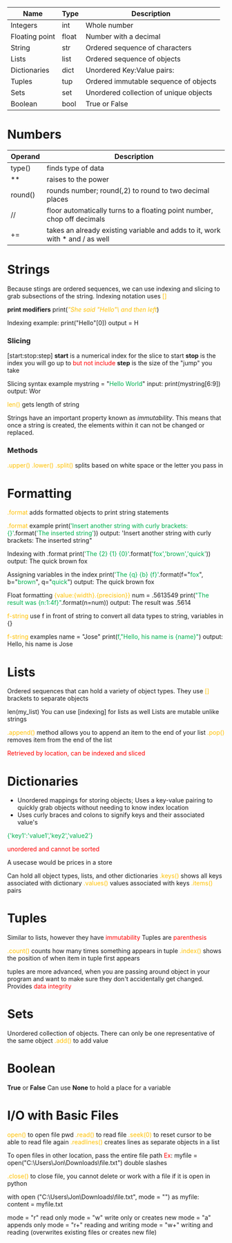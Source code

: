 
| Name           | Type  | Description                            |
| -------------- | ----- | -------------------------------------- |
| Integers       | int   | Whole number                           |
| Floating point | float | Number with a decimal                  |
| String         | str   | Ordered sequence of characters         |
| Lists          | list  | Ordered sequence of objects            |
| Dictionaries   | dict  | Unordered Key:Value pairs:             |
| Tuples         | tup   | Ordered immutable sequence of objects  |
| Sets           | set   | Unordered collection of unique objects |
| Boolean        | bool  | True or False                          |
# Numbers
 
| Operand | Description                                                                  |
| ------- | ---------------------------------------------------------------------------- |
| type()  | finds type of data                                                           |
| **      | raises to the power                                                          |
| round() | rounds number; round(,2) to round to two decimal places                      |
| //      | floor automatically turns to a floating point number, chop off decimals      |
| +=      | takes an already existing variable and adds to it, work with * and / as well |

# Strings

Because stings are ordered sequences, we can use indexing and slicing to grab subsections of the string. Indexing notation uses <span style="color:rgb(255, 192, 0)">[]</span>

**print modifiers**
print(<span style="font-style:italic; color:rgb(255, 192, 0)">"She said \"Hello"\ and then left</span>)

Indexing example:
	print("Hello"[0])
	output = H
### Slicing

[start:stop:step]
**start** is a numerical index for the slice to start
**stop** is the index you will go up to <span style="color:rgb(255, 0, 0)">but not include</span>
**step** is the size of the "jump" you take

Slicing syntax example
	mystring = "<span style="color:rgb(0, 176, 80)">Hello World</span>"<span style="color:rgb(0, 176, 80)"></span>
	input: print(mystring[6:9])
	output: Wor

<span style="color:rgb(255, 192, 0)">len() </span>gets length of string

Strings have an important property known as *immutability*. This means that once a string is created, the elements within it can not be changed or replaced.

### Methods
<span style="color:rgb(255, 192, 0)">.upper()</span>
	<span style="color:rgb(255, 192, 0)">.lower()</span>
<span style="color:rgb(255, 192, 0)">.split()</span> splits based on white space or the letter you pass in


# Formatting

<span style="color:rgb(255, 192, 0)">.format</span>  adds formatted objects to print string statements

<span style="color:rgb(255, 192, 0)">.format</span> example
	print(<span style="color:rgb(0, 176, 80)">'Insert another string with curly brackets: {}'</span>.format(<span style="color:rgb(0, 176, 80)">'The inserted string'</span>))
	output: 'Insert another string with curly brackets: The inserted string"

Indexing with .format
	print(<span style="color:rgb(0, 176, 80)">'The {2} {1} {0}'</span>.<span style="color:rgb(0, 176, 80)"></span>format(<span style="color:rgb(0, 176, 80)">'fox','brown','quick'</span>)<span style="color:rgb(0, 176, 80)"></span>)
	output: The quick brown fox

Assigning variables in the index
	print(<span style="color:rgb(0, 176, 80)">'The {q} {b} {f}'</span>.<span style="color:rgb(0, 176, 80)"></span>format(f="<span style="color:rgb(0, 176, 80)">fox</span>", b="<span style="color:rgb(0, 176, 80)">brown</span>", q="<span style="color:rgb(0, 176, 80)">quick</span>")
	output: The quick brown fox

Float formatting <span style="color:rgb(255, 192, 0)">{value:{width}.{precision}}</span>
	num = .5613549
	print(<span style="color:rgb(0, 176, 80)">"The result was {n:1:4f}"</span>.format(n=num))
	output: The result was .5614

<span style="color:rgb(255, 192, 0)">f-string</span> use f in front of string to convert all data types to string, variables in {}

<span style="color:rgb(255, 192, 0)">f-string</span> examples
	name = "Jose"
	print(<span style="color:rgb(0, 176, 80)">f,"Hello, his name is {name}"</span>)
	output: Hello, his name is Jose

# Lists

Ordered sequences that can hold a variety of object types. They use <span style="color:rgb(255, 192, 0)">[] </span>brackets to separate objects

len(my_list)
You can use [indexing] for lists as well
Lists are mutable unlike strings

<span style="color:rgb(255, 192, 0)">.append()</span> method allows you to append an item to the end of your list
<span style="color:rgb(255, 192, 0)">.pop()</span> removes item from the end of the list

<span style="color:rgb(255, 0, 0)">Retrieved by location, can be indexed and sliced</span>
# Dictionaries
 - Unordered mappings for storing objects; Uses a key-value pairing to quickly grab objects without needing to know index location
 - Uses curly braces and colons to signify keys and their associated value's

<span style="color:rgb(0, 176, 80)">{'key1':'value1','key2','value2'}</span> 

<span style="color:rgb(255, 0, 0)">unordered and cannot be sorted</span> 

A usecase would be prices in a store

Can hold all object types, lists, and other dictionaries
<span style="color:rgb(255, 192, 0)">.keys()</span> shows all keys associated with dictionary
<span style="color:rgb(255, 192, 0)">.values()</span> values associated with keys
<span style="color:rgb(255, 192, 0)">.items()</span>  pairs

# Tuples

Similar to lists, however they have <span style="color:rgb(255, 0, 0)">immutability</span>
Tuples are <span style="color:rgb(255, 0, 0)">parenthesis</span> 

<span style="color:rgb(255, 192, 0)">.count()</span> counts how many times something appears in tuple
<span style="color:rgb(255, 192, 0)">.index() </span>shows the position of when item in tuple first appears

tuples are more advanced, when you are passing around object in your program and want to make sure they don't accidentally get changed. Provides <span style="color:rgb(255, 0, 0)">data integrity </span> 

# Sets 

Unordered collection of objects. There can only be one representative of the same object
<span style="color:rgb(255, 192, 0)">.add()</span> to add value

# Boolean

**True** or **False**
Can use **None** to hold a place for a variable

# I/O with Basic Files

<span style="color:rgb(255, 192, 0)">open() </span>to open file
 pwd
 <span style="color:rgb(255, 192, 0)">.read()</span> to read file
<span style="color:rgb(255, 192, 0)">.seek(0)</span> to reset cursor to be able to read file again
<span style="color:rgb(255, 192, 0)">.readlines() </span>creates lines as separate objects in a list

To open files in other location, pass the entire file path 
	<span style="color:rgb(255, 0, 0)">Ex</span>: myfile =  open("C:\\Users\\Jon\\Downloads\\file.txt") double slashes

<span style="color:rgb(255, 192, 0)">.close()</span> to close file, you cannot delete or work with a file if it is open in python

with open ("C:\\Users\\Jon\\Downloads\\file.txt", mode = "") as myfile:  
	content = myfile.txt 

mode = "r" read only
mode = "w" write only or creates new
mode = "a" appends only
mode = "r+" reading and writing
mode = "w+" writing and reading (overwrites existing files or creates new file)